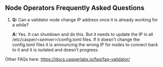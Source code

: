 ## Node Operators Frequently Asked Questions 

1. **Q:** Can a validator node change IP address once it is already working for a while?

   **A:** Yes. It can shutdown and do this. But it needs to update the IP in all /etc/casper/_\<semver\>_/config.toml files. If it doesn't change the config.toml files it is announcing the wrong IP for nodes to connect back to it and it is isolated and doesn't progress.


Other FAQs here: https://docs.casperlabs.io/faq/faq-validator/